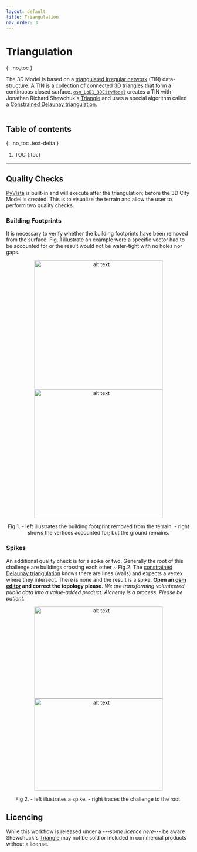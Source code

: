 ```yaml
---
layout: default
title: Triangulation
nav_order: 3
---
```


# Triangulation
{: .no_toc }  

The 3D Model is based on a [triangulated irregular network](https://en.wikipedia.org/wiki/Triangulated_irregular_network) (TIN) data-structure. A TIN is a collection of connected 3D triangles that form a continuous closed surface. [`osm_LoD1_3DCityModel`](https://github.com/AdrianKriger/osm_LoD1_3DCityModel) creates a TIN with Jonathan Richard Shewchuk's [Triangle](https://www.cs.cmu.edu/~quake/triangle.html) and uses a special algorithm called a [Constrained Delaunay triangulation](https://en.wikipedia.org/wiki/Constrained_Delaunay_triangulation).  
&nbsp;&nbsp;

## Table of contents
{: .no_toc .text-delta }

1. TOC
{:toc}

---

## Quality Checks

[PyVista](https://www.pyvista.org/) is built-in and will execute after the triangulation; before the 3D City Model is created. This is to visualize the terrain and allow the user to perform two quality checks.

### Building Footprints

It is necessary to verify whether the building footprints have been removed from the surface. Fig. 1 illustrate an example were a specific vector had to be accounted for or the result would not be water-tight with no holes nor gaps.

<p align="center">
  <img src="{{site.baseurl | prepend: site.url}}/img/fp01.png" alt="alt text" width="350" height="350">  <img src="{{site.baseurl | prepend: site.url}}/img/fp02.png" alt="alt text" width="350" height="350">
</p> 
<p align="center">
    Fig 1. - left illustrates the building footprint removed from the terrain. - right shows the vertices accounted for; but the ground remains.
</p>


### Spikes

An additional quality check is for a spike or two. Generally the root of this challenge are buildings crossing each other ~ Fig.2. The [constrained Delaunay triangulation](https://rufat.be/triangle/definitions.html) knows there are lines (walls) and expects a vertex where they intersect. There is none and the result is a spike. **Open an [osm editor](https://wiki.openstreetmap.org/wiki/Editors) and correct the topology please**. *We are transforming volunteered public data into a value-added product. Alchemy is a process. Please be patient.*

<p align="center">
  <img src="{{site.baseurl | prepend: site.url}}/img/sp01.png" alt="alt text" width="350" height="250">  <img src="{{site.baseurl | prepend: site.url}}/img/sp02.png" alt="alt text" width="350" height="250">
</p> 
<p align="center">
    Fig 2. - left illustrates a spike. - right traces the challenge to the root.
</p>

## Licencing

While this workflow is released under a *---some licence here---* be aware Shewchuck's [Triangle](https://www.cs.cmu.edu/~quake/triangle.html) may not be sold or included in commercial products without a license.
